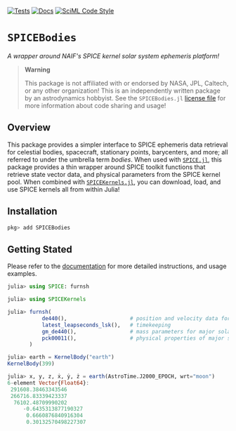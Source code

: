 [![Tests](https://github.com/JuliaAstro/SPICEBodies.jl/workflows/Tests/badge.svg)](https://github.com/JuliaAstro/SPICEBodies.jl/actions?query=workflow%3ATests)
[![Docs](https://github.com/JuliaAstro/SPICEBodies.jl/workflows/Documentation/badge.svg)](https://JuliaAstro.github.io/SPICEBodies.jl)
[![SciML Code Style](https://img.shields.io/static/v1?label=Style&message=SciML&color=9668e2&labelColor=3E474F)](https://github.com/SciML/SciMLStyle)

# `SPICEBodies`

_A wrapper around NAIF's SPICE kernel solar system ephemeris platform!_

> **Warning**
>
> This package is not affiliated with or endorsed by NASA, JPL, Caltech, or any
> other organization! This is an independently written package by an
> astrodynamics hobbyist. See the `SPICEBodies.jl` [license file](./LICENSE) for
> more information about code sharing and usage!

## Overview

This package provides a simpler interface to SPICE ephemeris data retrieval for celestial 
bodies, spacecraft, stationary points, barycenters, and more; all referred to under the 
umbrella term _bodies_. When used with [`SPICE.jl`](https://github.com/JuliaAstro/SPICE.jl),
this package provides a thin wrapper around SPICE toolkit functions that retrieve state vector
data, and physical parameters from the SPICE kernel pool. When combined with 
[`SPICEKernels.jl`](https://github.com/JuliaAstro/SPICEKernels.jl), you can download, load, 
and use SPICE kernels all from within Julia!

## Installation

```julia
pkg> add SPICEBodies
```

## Getting Stated

Please refer to the [documentation](https://docs.loopy.codes/SPICEBodies.jl) for more 
detailed instructions, and usage examples.

```julia
julia> using SPICE: furnsh

julia> using SPICEKernels

julia> furnsh(
           de440(),                    # position and velocity data for major solar system bodies
           latest_leapseconds_lsk(),   # timekeeping
           gm_de440(),                 # mass parameters for major solar system bodies
           pck00011(),                 # physical properties of major solar system bodies
       )

julia> earth = KernelBody("earth")
KernelBody(399)

julia> x, y, z, ẋ, ẏ, ż = earth(AstroTime.J2000_EPOCH, wrt="moon")
6-element Vector{Float64}:
 291608.38463343546
 266716.83339423337
  76102.48709990202
     -0.6435313877190327
      0.6660876840916304
      0.30132570498227307
```


